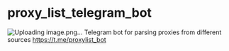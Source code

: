 # proxy_list_telegram_bot
![Uploading image.png…]()
Telegram bot for parsing proxies from different sources
https://t.me/proxylist_bot
